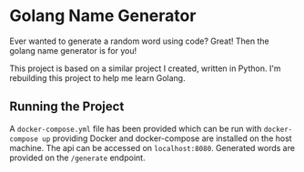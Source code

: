# Golang Name Generator

Ever wanted to generate a random word using code? Great!
Then the golang name generator is for you!

This project is based on a similar project I created,
written in Python. I'm rebuilding this project to help
me learn Golang.

## Running the Project

A `docker-compose.yml` file has been provided which can be run with `docker-compose up` providing Docker and docker-compose are installed on the host machine. The api can be accessed on `localhost:8080`. Generated words are provided on the `/generate` endpoint. 
